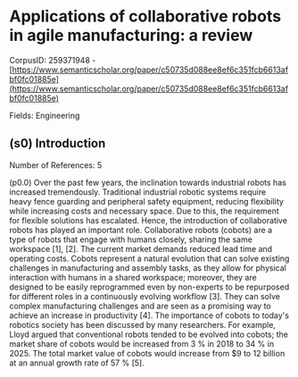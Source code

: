 # Applications of collaborative robots in agile manufacturing: a review

CorpusID: 259371948 - [https://www.semanticscholar.org/paper/c50735d088ee8ef6c351fcb6613afbf0fc01885e](https://www.semanticscholar.org/paper/c50735d088ee8ef6c351fcb6613afbf0fc01885e)

Fields: Engineering

## (s0) Introduction
Number of References: 5

(p0.0) Over the past few years, the inclination towards industrial robots has increased tremendously. Traditional industrial robotic systems require heavy fence guarding and peripheral safety equipment, reducing flexibility while increasing costs and necessary space. Due to this, the requirement for flexible solutions has escalated. Hence, the introduction of collaborative robots has played an important role. Collaborative robots (cobots) are a type of robots that engage with humans closely, sharing the same workspace [1], [2]. The current market demands reduced lead time and operating costs. Cobots represent a natural evolution that can solve existing challenges in manufacturing and assembly tasks, as they allow for physical interaction with humans in a shared workspace; moreover, they are designed to be easily reprogrammed even by non-experts to be repurposed for different roles in a continuously evolving workflow [3]. They can solve complex manufacturing challenges and are seen as a promising way to achieve an increase in productivity [4]. The importance of cobots to today's robotics society has been discussed by many researchers. For example, Lloyd argued that conventional robots tended to be evolved into cobots; the market share of cobots would be increased from 3 % in 2018 to 34 % in 2025. The total market value of cobots would increase from $9 to 12 billion at an annual growth rate of 57 % [5].

